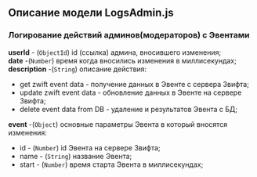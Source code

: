 ## Описание модели LogsAdmin.js

### Логирование действий админов(модераторов) с Эвентами

**userId** - (`ObjectId`) id (ссылка) админа, вносившего изменения;  
**date** -(`Number`) время когда вносились изменения в миллисекундах;  
**description** -(`String`) описание действия:

- get zwift event data - получение данных в Эвенте с сервера Звифта;
- update zwift event data - обновление данных в Эвенте на сервере Звифта;
- delete event data from DB - удаление и результатов Эвента с БД;

**event** -(`Object`) основные параметры Эвента в который вносятся изменения:

- id - (`Number`) id Эвента на сервере Звифта;
- name - (`String`) название Эвента;
- start - (`Number`) время старта Эвента в миллисекундах;
